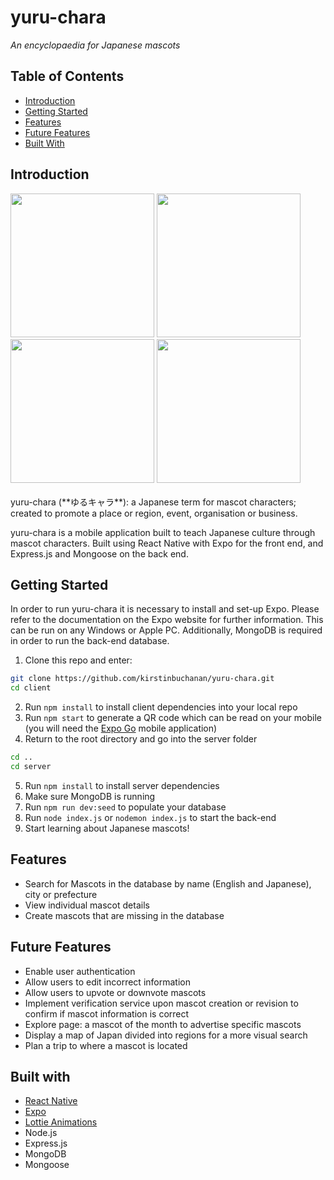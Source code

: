 # yuru-chara

_An encyclopaedia for Japanese mascots_

## Table of Contents

- [Introduction](#introduction)
- [Getting Started](#getting-started)
- [Features](#features)
- [Future Features](#future-features)
- [Built With](#built-with)

## Introduction

<div>
<Img src="https://res.cloudinary.com/dygjcgbh3/image/upload/v1634908160/IMG_2588_tutvmt.png" width="230px"/>
<Img src="https://res.cloudinary.com/dygjcgbh3/image/upload/v1634908161/IMG_2589_yh241d.png" width="230px"/>
<Img src="https://res.cloudinary.com/dygjcgbh3/image/upload/v1634908160/IMG_2590_xu5ghh.png" width="230px"/>
<Img src="https://res.cloudinary.com/dygjcgbh3/image/upload/v1634908161/IMG_2591_bhqtjz.png" width="230px"/>
</div>

<br/>
yuru-chara (**ゆるキャラ**): a Japanese term for mascot characters; created to promote a place or region, event, organisation or business.


yuru-chara is a mobile application built to teach Japanese culture through mascot characters. Built using React Native with Expo for the front end, and Express.js and Mongoose on the back end.

## Getting Started

In order to run yuru-chara it is necessary to install and set-up Expo. Please refer to the documentation on the Expo website for further information. This can be run on any Windows or Apple PC. Additionally, MongoDB is required in order to run the back-end database.

1. Clone this repo and enter:

```bash
git clone https://github.com/kirstinbuchanan/yuru-chara.git
cd client
```

2. Run `npm install` to install client dependencies into your local repo
3. Run `npm start` to generate a QR code which can be read on your mobile (you will need the [Expo Go](https://apps.apple.com/gb/app/expo-client/id982107779) mobile application)
4. Return to the root directory and go into the server folder

```bash
cd ..
cd server
```

5. Run `npm install` to install server dependencies
6. Make sure MongoDB is running
7. Run `npm run dev:seed` to populate your database
8. Run `node index.js` or `nodemon index.js` to start the back-end
9. Start learning about Japanese mascots!

## Features

- Search for Mascots in the database by name (English and Japanese), city or prefecture
- View individual mascot details
- Create mascots that are missing in the database

## Future Features

- Enable user authentication
- Allow users to edit incorrect information
- Allow users to upvote or downvote mascots
- Implement verification service upon mascot creation or revision to confirm if mascot information is correct
- Explore page: a mascot of the month to advertise specific mascots
- Display a map of Japan divided into regions for a more visual search
- Plan a trip to where a mascot is located

## Built with

- [React Native](https://reactnative.dev/)
- [Expo](https://expo.dev/)
- [Lottie Animations](https://lottiefiles.com/)
- Node.js
- Express.js
- MongoDB
- Mongoose

